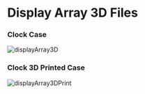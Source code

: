 # Display Array 3D Files

### Clock Case
![displayArray3D](https://savageelectronics.com/wp-content/uploads/2021/05/displayArray-Clock-1024x576.png)

### Clock 3D Printed Case
![displayArray3DPrint](https://savageelectronics.com/wp-content/uploads/2021/05/IMG_7213.jpg)
